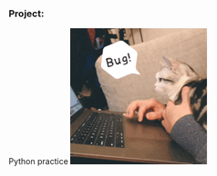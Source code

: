 ### Project:
Python practice
![](https://github.com/greyreality/python_tasks/blob/master/files/bug.gif)